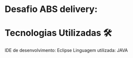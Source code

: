 # Desafio ABS delivery:

# Tecnologias Utilizadas 🛠️
IDE de desenvolvimento: Eclipse
Linguagem utilizada: JAVA





